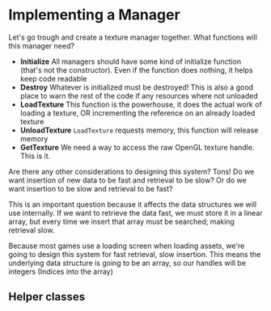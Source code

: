 # Implementing a Manager

Let's go trough and create a texture manager together. What functions will this manager need?

* __Initialize__ All managers should have some kind of initialize function (that's not the constructor). Even if the function does nothing, it helps keep code readable
* __Destroy__ Whatever is initialized must be destroyed! This is also a good place to warn the rest of the code if any resources where not unloaded
* __LoadTexture__ This function is the powerhouse, it does the actual work of loading a texture, OR incrementing the reference on an already loaded texture
* __UnloadTexture__ ```LoadTexture``` requests memory, this function will release memory
* __GetTexture__ We need a way to access the raw OpenGL texture handle. This is it.

Are there any other considerations to designing this system? Tons! Do we want insertion of new data to be fast and retrieval to be slow? Or do we want insertion to be slow and retrieval to be fast? 

This is an important question because it affects the data structures we will use internally. If we want to retrieve the data fast, we must store it in a linear array, but every time we insert that array must be searched; making retrieval slow.

Because most games use a loading screen when loading assets, we're going to design this system for fast retrieval, slow insertion. This means the underlying data structure is going to be an array, so our handles will be integers (Indices into the array)

## Helper classes